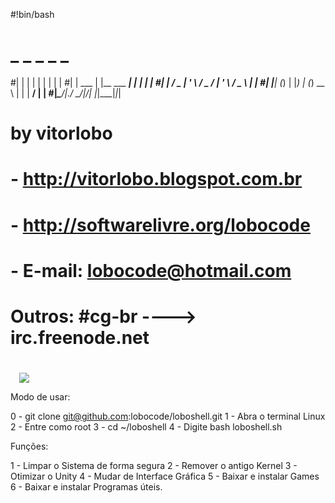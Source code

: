 #!bin/bash
# _           _               _          _ _ 
#| |         | |             | |        | | |
#| |     ___ | |__   ___  ___| |__   ___| | |
#| |    / _ \| '_ \ / _ \/ __| '_ \ / _ \ | |
#| |___| (_) | |_) | (_) \__ \ | | |  __/ | |
#|______\___/|_.__/ \___/|___/_| |_|\___|_|_|
#
# by vitorlobo
# - http://vitorlobo.blogspot.com.br
# - http://softwarelivre.org/lobocode
# - E-mail: lobocode@hotmail.com
#
# Outros: #cg-br ----> irc.freenode.net
#


<a href="http://s23.postimage.org/9a6ddh7hn/image.png" imageanchor="1" style="margin-left: 1em; margin-right: 1em;"><img border="0" src="http://3.bp.blogspot.com/-6XDacD68Tbc/T0O6Gl2-aEI/AAAAAAAAApU/n9UTRZ0xxno/s1600/devwholepad.png" /></a></div>



Modo de usar:

0 - git clone git@github.com:lobocode/loboshell.git
1 - Abra o terminal Linux
2 - Entre como root
3 - cd ~/loboshell
4 - Digite bash loboshell.sh

Funções:

1 - Limpar o Sistema de forma segura
2 - Remover o antigo Kernel
3 - Otimizar o Unity
4 - Mudar de Interface Gráfica
5 - Baixar e instalar Games
6 - Baixar e instalar Programas úteis.



